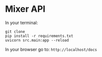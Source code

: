 # Mixer API
In your terminal:
```
git clone 
pip install -r requirements.txt
uvicorn src.main:app --reload
```
In your browser go to:
`http://localhost/docs`
